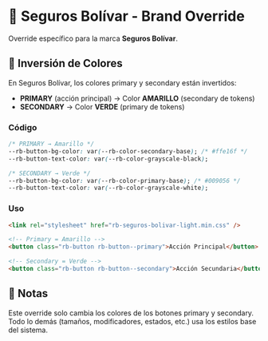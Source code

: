 # 💚 Seguros Bolívar - Brand Override

Override específico para la marca **Seguros Bolívar**.

## 🔄 Inversión de Colores

En Seguros Bolívar, los colores primary y secondary están invertidos:

- **PRIMARY** (acción principal) → Color **AMARILLO** (secondary de tokens)
- **SECONDARY** → Color **VERDE** (primary de tokens)

### Código

```css
/* PRIMARY → Amarillo */
--rb-button-bg-color: var(--rb-color-secondary-base); /* #ffe16f */
--rb-button-text-color: var(--rb-color-grayscale-black);

/* SECONDARY → Verde */
--rb-button-bg-color: var(--rb-color-primary-base); /* #009056 */
--rb-button-text-color: var(--rb-color-grayscale-white);
```

### Uso

```html
<link rel="stylesheet" href="rb-seguros-bolivar-light.min.css" />

<!-- Primary = Amarillo -->
<button class="rb-button rb-button--primary">Acción Principal</button>

<!-- Secondary = Verde -->
<button class="rb-button rb-button--secondary">Acción Secundaria</button>
```

## 📝 Notas

Este override solo cambia los colores de los botones primary y secondary. Todo lo demás (tamaños, modificadores, estados, etc.) usa los estilos base del sistema.
